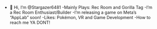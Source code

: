 - 👋 Hi, I’m @Stargazer6481
-Mainly Plays: Rec Room and Gorilla Tag
-I’m a Rec Room Enthusiast/Builder
-I’m releasing a game on Meta’s “AppLab” soon!
-Likes: Pokémon, VR and Game Development
-How to reach me YA DONT!

<!---
Stargazer6481/Stargazer6481 is a ✨ special ✨ repository because its `README.md` (this file) appears on your GitHub profile.
You can click the Preview link to take a look at your changes.
--->

